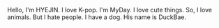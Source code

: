 Hello, I'm HYEJIN.
I love K-pop.
I'm MyDay.
I love cute things.
So, I love animals. But I hate people.
I have a dog.
His name is DuckBae.

